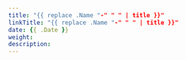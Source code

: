 ```yaml
---
title: "{{ replace .Name "-" " " | title }}"
linkTitle: "{{ replace .Name "-" " " | title }}"
date: {{ .Date }}
weight:
description:
---
```



